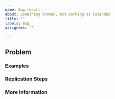 ```yaml
---
name: Bug report
about: Something broken, not working as intended
title: ""
labels: Bug
assignees: ''

---
```


## Problem


### Examples


### Replication Steps


### More Information
